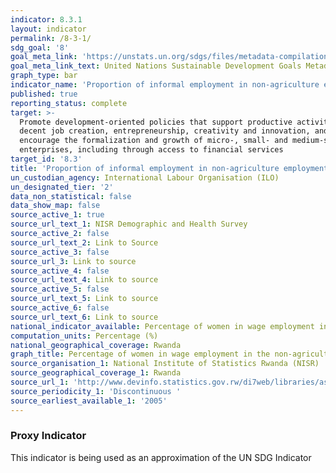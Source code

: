 ```yaml
---
indicator: 8.3.1
layout: indicator
permalink: /8-3-1/
sdg_goal: '8'
goal_meta_link: 'https://unstats.un.org/sdgs/files/metadata-compilation/Metadata-Goal-8.pdf'
goal_meta_link_text: United Nations Sustainable Development Goals Metadata (PDF 231 KB)
graph_type: bar
indicator_name: 'Proportion of informal employment in non-agriculture employment, by sex'
published: true
reporting_status: complete
target: >-
  Promote development-oriented policies that support productive activities,
  decent job creation, entrepreneurship, creativity and innovation, and
  encourage the formalization and growth of micro-, small- and medium-sized
  enterprises, including through access to financial services
target_id: '8.3'
title: 'Proportion of informal employment in non-agriculture employment, by sex'
un_custodian_agency: International Labour Organisation (ILO)
un_designated_tier: '2'
data_non_statistical: false
data_show_map: false
source_active_1: true
source_url_text_1: NISR Demographic and Health Survey
source_active_2: false
source_url_text_2: Link to Source
source_active_3: false
source_url_3: Link to source
source_active_4: false
source_url_text_4: Link to source
source_active_5: false
source_url_text_5: Link to source
source_active_6: false
source_url_text_6: Link to source
national_indicator_available: Percentage of women in wage employment in the non-agricultural sector
computation_units: Percentage (%)
national_geographical_coverage: Rwanda
graph_title: Percentage of women in wage employment in the non-agricultural sector
source_organisation_1: National Institute of Statistics Rwanda (NISR)
source_geographical_coverage_1: Rwanda
source_url_1: 'http://www.devinfo.statistics.gov.rw/di7web/libraries/aspx/home.aspx'
source_periodicity_1: 'Discontinuous '
source_earliest_available_1: '2005'
---
```

### **Proxy Indicator**

This indicator is being used as an approximation of the UN SDG Indicator

